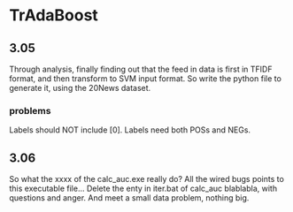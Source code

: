 # TrAdaBoost

## 3.05
Through analysis, finally finding out that the feed in data is first in TFIDF format, and then transform to SVM input format.
So write the python file to generate it, using the 20News dataset.
### problems
Labels should NOT include [0].
Labels need both POSs and NEGs.

## 3.06
So what the xxxx of the calc_auc.exe really do? All the wired bugs points to this executable file...
Delete the enty in iter.bat of calc_auc blablabla, with questions and anger.
And meet a small data problem, nothing big.